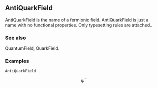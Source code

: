 ##  AntiQuarkField 

AntiQuarkField is the name of a fermionic field. AntiQuarkField is just a name with no functional properties. Only typesetting rules are attached..

###  See also 

QuantumField, QuarkField.

###  Examples 

```mathematica
AntiQuarkField
```

$$\bar{\psi }$$